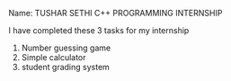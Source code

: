 Name: TUSHAR SETHI
C++ PROGRAMMING INTERNSHIP

I have completed these 3 tasks for my internship
1) Number guessing game
2) Simple calculator
3) student grading system 
